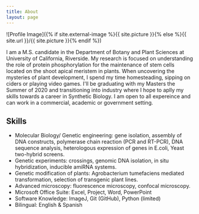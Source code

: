 ```yaml
---
title: About
layout: page
---
```

![Profile Image]({% if site.external-image %}{{ site.picture }}{% else %}{{ site.url }}/{{ site.picture }}{% endif %})

<p> I am a M.S. candidate in the Department of Botany and Plant Sciences at University of California, Riverside. My research is focused on understanding the role of protein phosphorylation for the maintenance of stem cells located on the shoot apical meristem in plants. When uncovering the mysteries of plant development, I spend my time homesteading, sipping on ciders or playing video games.  
I'll be graduating with my Masters the Summer of 2020 and transitioning into industry where I hope to aplly my skills towards a career in Synthetic Biology. I am open to all expereince and can work in a commercial, academic or government setting. </p>

<h2>Skills</h2>

<ul class="skill-list">
	<li>	Molecular Biology/ Genetic engineering: gene isolation, assembly of DNA constructs, polymerase chain reaction (PCR and RT-PCR), DNA sequence analysis, heterologous expression of genes in E.coli, Yeast two-hybrid screens.</li>
	<li>	Genetic experiments: crossings, genomic DNA isolation, in situ hybridization, inducible amiRNA systems. </li>
	<li>	Genetic modification of plants: Agrobacterium tumefaciens mediated transformation, selection of transgenic plant lines.</li>
	<li>	Advanced microscopy: fluorescence microscopy, confocal microscopy. </li>
	<li>	Microsoft Office Suite: Excel, Project, Word, PowerPoint</li>
	<li>	Software Knowledge: ImageJ, Git (GitHub), Python (limited) </li>
	<li>	Bilingual: English & Spanish</li>
	
</ul>


